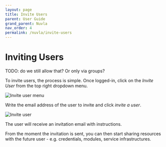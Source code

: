 ```yaml
---
layout: page
title: Invite Users
parent: User Guide
grand_parent: Nuvla
nav_order: 4
permalink: /nuvla/invite-users
---
```


# Inviting Users

TODO: do we still allow that?  Or only via groups?

To invite users, the process is simple. Once logged-in, click on the *Invite User* from the top right dropdown menu. 

![Invite user menu](/assets/img/invite-user-menu.png)

Write the email address of the user to invite and click *invite a user*.

![Invite user](/assets/img/invite-modal.png)

The user will receive an invitation email with instructions.

From the moment the invitation is sent, you can then start sharing resources with the future user - e.g. credentials, modules, service infrastructures.
